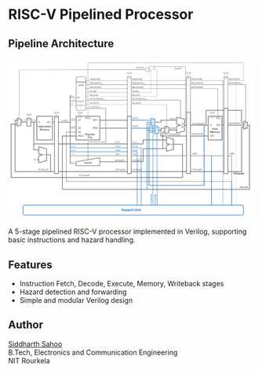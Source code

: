 # **RISC-V Pipelined Processor**

## **Pipeline Architecture**


![Pipeline Architecture](.github/assets/Pipeline_Architechture.png)



A 5-stage pipelined RISC-V processor implemented in Verilog, supporting basic instructions and hazard handling.

## **Features**
- Instruction Fetch, Decode, Execute, Memory, Writeback stages  
- Hazard detection and forwarding
- Simple and modular Verilog design


## **Author**

[Siddharth Sahoo](https://github.com/Siddharth-Sahoo9)  
B.Tech, Electronics and Communication Engineering  
NIT Rourkela
